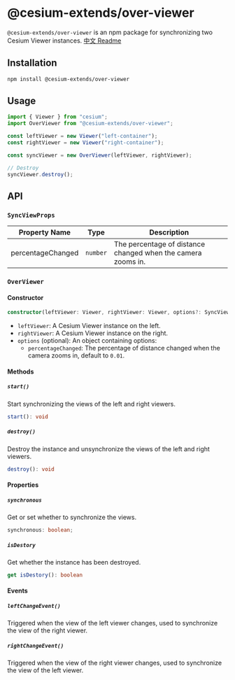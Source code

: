 # @cesium-extends/over-viewer

`@cesium-extends/over-viewer` is an npm package for synchronizing two Cesium Viewer instances.
[中文 Readme](./README_CN.md)

## Installation

```bash
npm install @cesium-extends/over-viewer
```

## Usage

```js
import { Viewer } from "cesium";
import OverViewer from "@cesium-extends/over-viewer";

const leftViewer = new Viewer("left-container");
const rightViewer = new Viewer("right-container");

const syncViewer = new OverViewer(leftViewer, rightViewer);

// Destroy
syncViewer.destroy();
```

## API

### `SyncViewProps`

| Property Name     | Type     | Description                                                  |
| ----------------- | -------- | ------------------------------------------------------------ |
| percentageChanged | `number` | The percentage of distance changed when the camera zooms in. |

### `OverViewer`

#### Constructor

```ts
constructor(leftViewer: Viewer, rightViewer: Viewer, options?: SyncViewProps)
```

- `leftViewer`: A Cesium Viewer instance on the left.
- `rightViewer`: A Cesium Viewer instance on the right.
- `options` (optional): An object containing options:
  - `percentageChanged`: The percentage of distance changed when the camera zooms in, default to `0.01`.

#### Methods

##### `start()`

Start synchronizing the views of the left and right viewers.

```ts
start(): void
```

##### `destroy()`

Destroy the instance and unsynchronize the views of the left and right viewers.

```ts
destroy(): void
```

#### Properties

##### `synchronous`

Get or set whether to synchronize the views.

```ts
synchronous: boolean;
```

##### `isDestory`

Get whether the instance has been destroyed.

```ts
get isDestory(): boolean
```

#### Events

##### `leftChangeEvent()`

Triggered when the view of the left viewer changes, used to synchronize the view of the right viewer.

##### `rightChangeEvent()`

Triggered when the view of the right viewer changes, used to synchronize the view of the left viewer.
